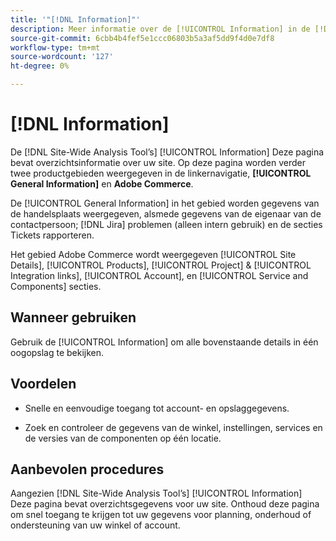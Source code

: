 ```yaml
---
title: '"[!DNL Information]"'
description: Meer informatie over de [!UICONTROL Information] in de [!DNL Site-Wide Analysis Tool], wanneer deze wordt gebruikt, de voordelen ervan en de beste praktijken.
source-git-commit: 6cbb4b4fef5e1ccc06803b5a3af5dd9f4d0e7df8
workflow-type: tm+mt
source-wordcount: '127'
ht-degree: 0%

---
```


# [!DNL Information]

De [!DNL Site-Wide Analysis Tool’s] [!UICONTROL Information] Deze pagina bevat overzichtsinformatie over uw site. Op deze pagina worden verder twee productgebieden weergegeven in de linkernavigatie, **[!UICONTROL General Information]** en **Adobe Commerce**.

De [!UICONTROL General Information] in het gebied worden gegevens van de handelsplaats weergegeven, alsmede gegevens van de eigenaar van de contactpersoon; [!DNL Jira] problemen (alleen intern gebruik) en de secties Tickets rapporteren.

Het gebied Adobe Commerce wordt weergegeven [!UICONTROL Site Details], [!UICONTROL Products], [!UICONTROL Project] &amp; [!UICONTROL Integration links], [!UICONTROL Account], en [!UICONTROL Service and Components] secties.

## Wanneer gebruiken

Gebruik de [!UICONTROL Information] om alle bovenstaande details in één oogopslag te bekijken.

## Voordelen

* Snelle en eenvoudige toegang tot account- en opslaggegevens.

* Zoek en controleer de gegevens van de winkel, instellingen, services en de versies van de componenten op één locatie.

## Aanbevolen procedures

Aangezien [!DNL Site-Wide Analysis Tool’s] [!UICONTROL Information] Deze pagina bevat overzichtsgegevens voor uw site. Onthoud deze pagina om snel toegang te krijgen tot uw gegevens voor planning, onderhoud of ondersteuning van uw winkel of account.
